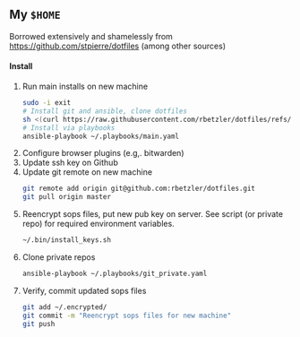## My `$HOME`

Borrowed extensively and shamelessly from https://github.com/stpierre/dotfiles (among other sources)

#### Install

1. Run main installs on new machine
    ```bash
    sudo -i exit
    # Install git and ansible, clone dotfiles
    sh <(curl https://raw.githubusercontent.com/rbetzler/dotfiles/refs/heads/master/.bin/install_init.sh)
    # Install via playbooks
    ansible-playbook ~/.playbooks/main.yaml
    ```
2. Configure browser plugins (e.g,. bitwarden)
3. Update ssh key on Github
4. Update git remote on new machine
    ```bash
    git remote add origin git@github.com:rbetzler/dotfiles.git
    git pull origin master
    ```
5. Reencrypt sops files, put new pub key on server. See script (or private repo) for required environment variables.
    ```bash
    ~/.bin/install_keys.sh
    ```
6. Clone private repos
    ```bash
    ansible-playbook ~/.playbooks/git_private.yaml
    ```
7. Verify, commit updated sops files
    ```bash
    git add ~/.encrypted/
    git commit -m "Reencrypt sops files for new machine"
    git push
    ```

